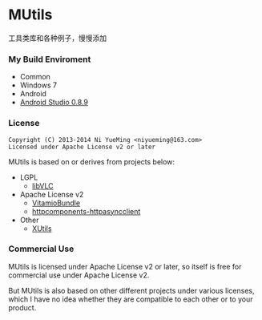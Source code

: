 MUtils
======

工具类库和各种例子，慢慢添加


### My Build Enviroment
- Common
 - Windows 7
- Android
 - [Android Studio 0.8.9](http://developer.android.com/sdk/installing/studio.html)

### License
```
Copyright (C) 2013-2014 Ni YueMing <niyueming@163.com> 
Licensed under Apache License v2 or later
```

MUtils is based on or derives from projects below:
- LGPL
  - [libVLC](http://git.videolan.org/?p=vlc.git)
- Apache License v2
  - [VitamioBundle](https://github.com/yixia/VitamioBundle)
  - [httpcomponents-httpasyncclient](http://hc.apache.org/httpcomponents-asyncclient-dev/index.html)
- Other
  - [XUtils](https://github.com/wyouflf/xUtils.git)

### Commercial Use
MUtils is licensed under Apache License v2 or later, so itself is free for commercial use under Apache License v2.

But MUtils is also based on other different projects under various licenses, which I have no idea whether they are compatible to each other or to your product.